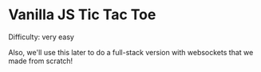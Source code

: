 # Vanilla JS Tic Tac Toe

Difficulty: very easy

Also, we'll use this later to do a full-stack version with websockets that we made from scratch! 
